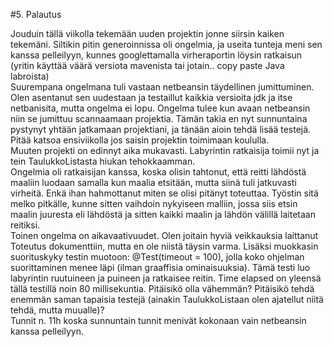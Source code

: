 <!-- font: brandon --> 
#5. Palautus 

Jouduin tällä viikolla tekemään uuden projektin jonne siirsin kaiken tekemäni. Siltikin pitin generoinnissa oli ongelmia, ja useita tunteja meni sen kanssa pelleilyyn, kunnes googlettamalla virheraportin löysin ratkaisun (yritin käyttää väärä versiota mavenista tai jotain.. copy paste Java labroista)  
Suurempana ongelmana tuli vastaan netbeansin täydellinen jumittuminen. Olen asentanut sen uudestaan ja testaillut kaikkia versioita jdk ja itse netbanisita, mutta ongelma ei lopu. Ongelma tulee kun avaan netbeansin niin se jumittuu scannaamaan projektia. Tämän takia en nyt sunnuntaina pystynyt yhtään jatkamaan projektiani, ja tänään aioin tehdä lisää testejä. Pitää katsoa ensiviikolla jos saisin projektin toimimaan koululla.  
Muuten projekti on edinnyt aika mukavasti. Labyrintin ratkaisija toimii nyt ja tein TaulukkoListasta hiukan tehokkaamman.  
Ongelmia oli ratkaisijan kanssa, koska olisin tahtonut, että reitti lähdöstä maaliin luodaan samalla kun maalia etsitään, mutta siinä tuli jatkuvasti virheitä. Enkä ihan hahmottanut miten se olisi pitänyt toteuttaa. Työstin sitä melko pitkälle, kunne sitten vaihdoin nykyiseen malliin, jossa siis etsin maalin juuresta eli lähdöstä ja sitten kaikki maalin ja lähdön välillä laitetaan reitiksi.  
Toinen ongelma on aikavaativuudet. Olen joitain hyviä veikkauksia laittanut Toteutus dokumenttiin, mutta en ole niistä täysin varma. Lisäksi muokkasin suorituskyky testin muotoon: @Test(timeout = 100), jolla koko ohjelman suorittaminen menee läpi (ilman graaffisia ominaisuuksia). Tämä testi luo labyrintin ruutuineen ja puineen ja ratkaisee reitin. Time elapsed on yleensä tällä testillä noin 80 millisekuntia. Pitäisikö olla vähemmän? Pitäisikö tehdä enemmän saman tapaisia testejä (ainakin TaulukkoListaan olen ajatellut niitä tehdä, mutta muualle)?  
Tunnit n. 11h koska sunnuntain tunnit menivät kokonaan vain netbeansin kanssa pelleilyyn.

